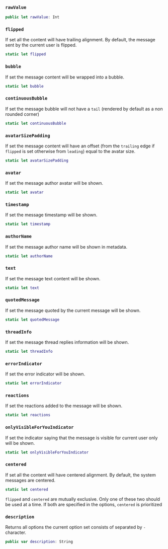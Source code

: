 
### `rawValue`

``` swift
public let rawValue: Int
```

### `flipped`

If set all the content will have trailing alignment. By default, the message sent by the current user is flipped.

``` swift
static let flipped 
```

### `bubble`

If set the message content will be wrapped into a bubble.

``` swift
static let bubble 
```

### `continuousBubble`

If set the message bubble will not have a `tail` (rendered by default as a non rounded corner)

``` swift
static let continuousBubble 
```

### `avatarSizePadding`

If set the message content will have an offset (from the `trailing` edge if `flipped` is set otherwise from `leading`)
equal to the avatar size.

``` swift
static let avatarSizePadding 
```

### `avatar`

If set the message author avatar will be shown.

``` swift
static let avatar 
```

### `timestamp`

If set the message timestamp will be shown.

``` swift
static let timestamp 
```

### `authorName`

If set the message author name will be shown in metadata.

``` swift
static let authorName 
```

### `text`

If set the message text content will be shown.

``` swift
static let text 
```

### `quotedMessage`

If set the message quoted by the current message will be shown.

``` swift
static let quotedMessage 
```

### `threadInfo`

If set the message thread replies information will be shown.

``` swift
static let threadInfo 
```

### `errorIndicator`

If set the error indicator will be shown.

``` swift
static let errorIndicator 
```

### `reactions`

If set the reactions added to the message will be shown.

``` swift
static let reactions 
```

### `onlyVisibleForYouIndicator`

If set the indicator saying that the message is visible for current user only will be shown.

``` swift
static let onlyVisibleForYouIndicator 
```

### `centered`

If set all the content will have centered alignment. By default, the system messages are centered.

``` swift
static let centered 
```

`flipped` and `centered` are mutually exclusive. Only one of these two should be used at a time.
If both are specified in the options, `centered` is prioritized

### `description`

Returns all options the current option set consists of separated by `-` character.

``` swift
public var description: String 
